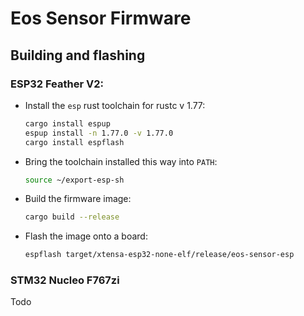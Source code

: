 # Eos Sensor Firmware

## Building and flashing

### ESP32 Feather V2:

* Install the `esp` rust toolchain for rustc v 1.77:
    ```bash
    cargo install espup
    espup install -n 1.77.0 -v 1.77.0
    cargo install espflash
    ```

* Bring the toolchain installed this way into `PATH`:
  ```bash
  source ~/export-esp-sh
  ```
* Build the firmware image:
  ```bash
  cargo build --release
  ```
* Flash the image onto a board:
  ```bash
  espflash target/xtensa-esp32-none-elf/release/eos-sensor-esp
  ```

### STM32 Nucleo F767zi

Todo
